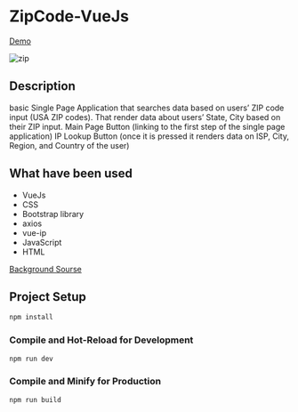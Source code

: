 # ZipCode-VueJs
[Demo](https://sveta-kryukova.github.io/ZipCode-VueJs/)

![zip](https://user-images.githubusercontent.com/116656921/227536186-04aa8ba7-c4b5-491b-a727-30f1b9b45620.jpg)

## Description

<p>basic Single Page Application that searches data based on users’ ZIP code input (USA ZIP codes).
That render data about users’ State, City based on their ZIP input.
Main Page Button (linking to the first step of the single page application)
IP Lookup Button (once it is pressed it renders data on ISP, City, Region, and Country of the user)
</p>

## What have been used 

<ul>
<li>VueJs</li>
<li>CSS</li>
<li>Bootstrap library</li>
<li>axios</li>
<li>vue-ip</li>
<li>JavaScript</li>
<li>HTML</li>
</ul>

[Background Sourse](https://wweb.dev/resources/animated-css-background-generator)


## Project Setup

```sh
npm install
```

### Compile and Hot-Reload for Development

```sh
npm run dev
```

### Compile and Minify for Production

```sh
npm run build
```
